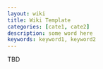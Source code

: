 ```yaml
---
layout: wiki
title: Wiki Template
categories: [cate1, cate2]
description: some word here
keywords: keyword1, keyword2
---
```


TBD
